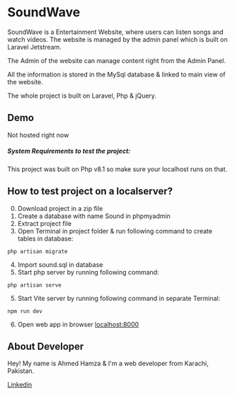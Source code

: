 # SoundWave

SoundWave is a Entertainment Website, where users can listen songs and watch videos.
The website is managed by the admin panel which is built on Laravel Jetstream.

The Admin of the website can manage content right from the Admin Panel.

All the information is stored in the MySql database & linked to main view of the website.

The whole project is built on Laravel, Php & jQuery.

## Demo

Not hosted right now

##### System Requirements to test the project:
This project was built on Php v8.1 so make sure your localhost runs on that.


## How to test project on a localserver?

0. Download project in a zip file
1. Create a database with name Sound in phpmyadmin
2. Extract project file
3. Open Terminal in project folder & run following command to create tables in database:

```node
php artisan migrate 
```
4. Import sound.sql in database
5. Start php server by running following command:
```node
php artisan serve 
```
5. Start Vite server by running following command in separate Terminal:

```node
npm run dev 
```
6. Open web app in browser
[localhost:8000](https://localhost:8000)

## About Developer
Hey! My name is Ahmed Hamza & I'm a web developer from Karachi, Pakistan.

[Linkedin](https://linkedin.com/in/ahmedhamzaarif)
